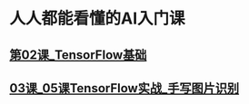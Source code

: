 # 人人都能看懂的AI入门课

## [第02课_TensorFlow基础](./第02课_TensorFlow基础.ipynb)
## [03课_05课TensorFlow实战_手写图片识别](./03课_05课TensorFlow实战_手写图片识别.ipynb)